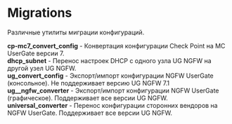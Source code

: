 # Migrations
Различные утилиты миграции конфигураций.

<b>cp-mc7_convert_config</b> - Конвертация конфигурации Check Point на MC UserGate версии 7.<br>
<b>dhcp_subnet</b> - Перенос настроек DHCP с одного узла UG NGFW на другой узел UG NGFW.<br>
<b>ug_convert_config</b> - Экспорт/импорт конфигурации NGFW UserGate (консольное). Не поддерживает версию UG NGFW 7.1<br>
<b>ug__ngfw_converter</b> - Экспорт/импорт конфигурации NGFW UserGate (графическое). Поддерживает все версии UG NGFW.<br>
<b>universal_converter</b> - Перенос конфигурации сторонних вендоров на NGFW UserGate. Поддерживает все версии UG NGFW.<br>
